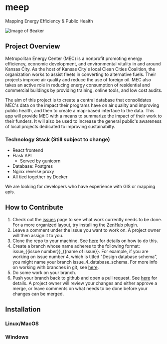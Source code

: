 # meep
Mapping Energy Efficiency &amp; Public Health

![Image of Beaker](https://s.abcnews.com/images/US/abc_ann_wtb_beeker_091111_ms.jpg)

## Project Overview 

Metropolitan Energy Center (MEC) is a nonprofit promoting energy efficiency, economic development, and environmental vitality in and around Kansas City. As the host of Kansas City's local Clean Cities Coalition, the organization works to assist fleets in converting to alternative fuels. Their projects improve air quality and reduce the use of foreign oil. MEC also takes an active role in reducing energy consumption of residential and commercial buildings by providing training, online tools, and low cost audits. 

The aim of this project is to create a central database that consolidates MEC's data on the impact their programs have on air quality  and improving public health, and then to create a map-based interface to the data. This app will provide MEC with a means to summarize the impact of their work to their funders. It will also be used to increase the general public's awareness of local projects dedicated to improving sustainabilty.

### Technology Stack (Still subject to change)


* React frontend
* Flask API
  * Served by gunicorn
* Database: Postgres
* Nginx reverse proxy
* All tied together by Docker

We are looking for developers who have experience with GIS or mapping apis. 

## How to Contribute

1. Check out the [issues](https://github.com/codeforkansascity/meep/issues) page to see what work currently needs to be done. For a more organized layout, try installing the [ZenHub](https://www.zenhub.com/extension) plugin. 
2. Leave a comment under the issue you want to work on. A project owner will then assign it to you.  
3. Clone the repo to your machine. See [here](https://help.github.com/articles/cloning-a-repository/#platform-all) for details on how to do this.
4. Create a branch whose name adheres to the following format: issue_{{issue number}}_{{name of issue}}. For example, if you are working on issue number 4, which is titled "Design database schema", you might name your branch issue_4_database_schema. For more info on working with branches in git, see [here](https://git-scm.com/book/en/v2/Git-Branching-Basic-Branching-and-Merging).
5. Do some work on your branch. 
6. Push your branch back to github and open a pull request. See [here](https://help.github.com/articles/pushing-to-a-remote/) for details. A project owner will review your changes and either approve a merge, or leave comments on what needs to be done before your changes can be merged. 

## Installation

### Linux/MacOS

### Windows
